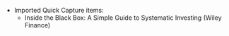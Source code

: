 - Imported Quick Capture items:
    - Inside the Black Box: A Simple Guide to Systematic Investing (Wiley Finance)
